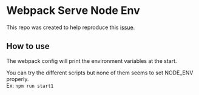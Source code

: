 # Webpack Serve Node Env

This repo was created to help reproduce this [issue](https://github.com/webpack/webpack-cli/issues/1991#issue-731239700).

## How to use

The webpack config will print the environment variables at the start.

You can try the different scripts but none of them seems to set NODE_ENV properly.  
Ex: `npm run start1`
